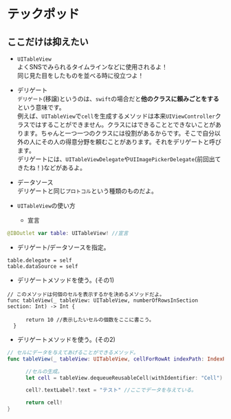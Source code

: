 # テックポッド
## ここだけは抑えたい
- `UITableView`  
よくSNSでみられるタイムラインなどに使用されるよ！  
同じ見た目をしたものを並べる時に役立つよ！

- デリゲート  
`デリゲート`(移譲)というのは、`swift`の場合だと**他のクラスに頼みごとをする**という意味です。  
例えば、`UITableView`で`cell`を生成するメソッドは本来`UIViewController`クラスではすることができません。クラスにはできることとできないことがあります。ちゃんと一つ一つのクラスには役割があるからです。そこで自分以外の人にその人の得意分野を頼むことがあります。それをデリゲートと呼びます。  
デリゲートには、`UITableViewDelegate`や`UIImagePickerDelegate`(前回出てきたね！)などがあるよ。
- データソース  
デリゲートと同じ`プロトコル`という種類のものだよ。

- `UITableView`の使い方
  - 宣言
```swift
@IBOutlet var table: UITableView! //宣言
```
  - デリゲート/データソースを指定。
  ```
  table.delegate = self
  table.dataSource = self
  ```

  - デリゲートメソッドを使う。(その1)
  ```
  // このメソッドは何個のセルを表示するかを決めるメソッドだよ。
  func tableView(_ tableView: UITableView, numberOfRowsInSection section: Int) -> Int {

        return 10 //表示したいセルの個数をここに書こう。
    }
  ```

  - デリゲートメソッドを使う。(その2)
  ```swift
  // セルにデータを与えてあげることができるメソッド。
  func tableView(_ tableView: UITableView, cellForRowAt indexPath: IndexPath) -> UITableViewCell {

        //セルの生成。
        let cell = tableView.dequeueReusableCell(withIdentifier: "Cell")

        cell?.textLabel?.text = "テスト" //ここでデータを与えている。

        return cell!
}
  ```
